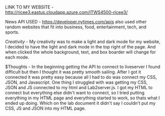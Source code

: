 LINK TO MY WEBSITE - http://ricee3.eastus.cloudapp.azure.com/ITWS4500-ricee3/


News API USED - https://developer.nytimes.com/apis also used other random websites that fit into business, food, entertainment, tech, and sports.

*Creativity* - 
My creativity was to make a light and dark mode for my website, I decided to have the light and dark mode in the top right of the page. And when clicked the whole background, text, and box boarder will change for each mode.

$Thoughts -
In the beginning getting the API to connect to liveserver I found difficult but then I 
thought it was pretty smooth sailing. After I got it connected it was pretty easy because
all I had to do was connect my CSS, JSON, and Javascript. One thing I struggled with was
getting my CSS, JSON and JS connected to my html and Lab2server.js. I got my HTML to connect but everything else didn't want to connect, so I tried putting everything in my HTML page and everything started to work, so thats what I ended up doing. Which on the lab document it didn't say I couldn't put my CSS, JS and JSON into my HTML page. 
